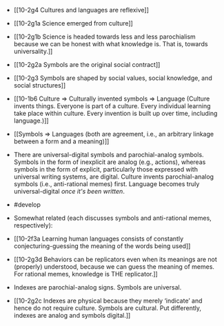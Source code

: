 - [[10-2g4 Cultures and languages are reflexive]]
- [[10-2g1a Science emerged from culture]]
- [[10-2g1b Science is headed towards less and less parochialism because we can be honest with what knowledge is. That is, towards universality.]]

- [[10-2g2a Symbols are the original social contract]]
- [[10-2g3 Symbols are shaped by social values, social knowledge, and social structures]]

- [[10-1b6 Culture ⇒ Culturally invented symbols ⇒ Language (Culture invents things. Everyone is part of a culture. Every individual learning take place within culture. Every invention is built up over time, including language.)]]
- [[Symbols ⇒ Languages (both are agreement, i.e., an arbitrary linkage between a form and a meaning)]]


- There are universal-digital symbols and parochial-analog symbols. Symbols in the form of inexplicit are analog (e.g., actions), whereas symbols in the form of explicit, particularly those expressed with universal writing systems, are digital. Culture invents parochial-analog symbols (i.e., anti-rational memes) first. Language becomes truly universal-digital *once it's been written*.
- #develop

- Somewhat related (each discusses symbols and anti-rational memes, respectively):
- [[10-2f3a Learning human languages consists of constantly conjecturing-guessing the meaning of the words being used]]
- [[10-2g3d Behaviors can be replicators even when its meanings are not (properly) understood, because we can guess the meaning of memes. For rational memes, knowledge is THE replicator.]]

- Indexes are parochial-analog signs. Symbols are universal.
- [[10-2g2c Indexes are physical because they merely ‘indicate’ and hence do not require culture. Symbols are cultural. Put differently, indexes are analog and symbols digital.]]
